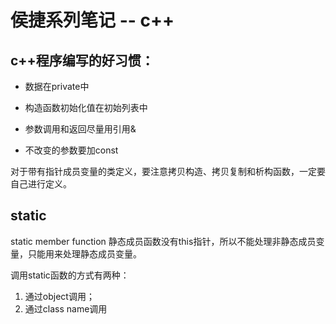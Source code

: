 # 侯捷系列笔记 -- c++

## c++程序编写的好习惯：

* 数据在private中
* 构造函数初始化值在初始列表中

* 参数调用和返回尽量用引用&
* 不改变的参数要加const

对于带有指针成员变量的类定义，要注意拷贝构造、拷贝复制和析构函数，一定要自己进行定义。


## static

static member function 静态成员函数没有this指针，所以不能处理非静态成员变量，只能用来处理静态成员变量。

调用static函数的方式有两种：

1. 通过object调用；
2. 通过class name调用
